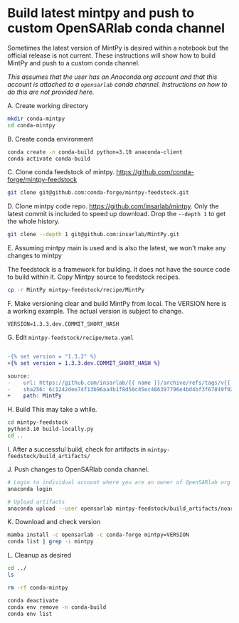 # Build latest mintpy and push to custom OpenSARlab conda channel

Sometimes the latest version of MintPy is desired within a notebook but the official release is not current. These instructions will show how to build MintPy and push to a custom conda channel.

_This assumes that the user has an Anaconda.org account and that this account is attached to a `opensarlab` conda channel. Instructions on how to do this are not provided here._


A. Create working directory

```bash
mkdir conda-mintpy
cd conda-mintpy
```


B. Create conda environment

```bash
conda create -n conda-build python=3.10 anaconda-client
conda activate conda-build
```


C. Clone conda feedstock of mintpy. https://github.com/conda-forge/mintpy-feedstock

```bash
git clone git@github.com:conda-forge/mintpy-feedstock.git
```


D. Clone mintpy code repo. https://github.com/insarlab/mintpy. Only the latest commit is included to speed up download. Drop the `--depth 1` to get the whole history.

```bash
git clone --depth 1 git@github.com:insarlab/MintPy.git
```


E. Assuming mintpy main is used and is also the latest, we won't make any changes to mintpy

The feedstock is a framework for building. It does not have the source code to build within it. Copy Mintpy source to feedstock recipes.

```bash
cp -r MintPy mintpy-feedstock/recipe/MintPy
```


F. Make versioning clear and build MintPy from local. The VERSION here is a working example. The actual version is subject to change.

```text
VERSION=1.3.3.dev.COMMIT_SHORT_HASH
```


G. Edit `mintpy-feedstock/recipe/meta.yaml` 

```diff

-{% set version = "1.3.2" %}
+{% set version = 1.3.3.dev.COMMIT_SHORT_HASH %}

source:
-    url: https://github.com/insarlab/{{ name }}/archive/refs/tags/v{{ version }}.tar.gz
-    sha256: 6c1242dee74f13b96aa4b1f8d50c45ec486397796e4bd4bf3f67849f921bfe7f
+    path: MintPy
```

H. Build
    This may take a while.

```bash
cd mintpy-feedstock
python3.10 build-locally.py
cd ..
```


I. After a successful build, check for artifacts in `mintpy-feedstock/build_artifacts/`


J. Push changes to OpenSARlab conda channel.

```bash
# Login to individual account where you are an owner of OpenSARlab org
anaconda login

# Upload artifacts
anaconda upload --user opensarlab mintpy-feedstock/build_artifacts/noarch/mintpy-*.tar.bz2
```


K. Download and check version

```bash
mamba install -c opensarlab -c conda-forge mintpy=VERSION
conda list | grep -i mintpy
```


L. Cleanup as desired

```bash
cd ../
ls

rm -rf conda-mintpy

conda deactivate
conda env remove -n conda-build
conda env list
```
